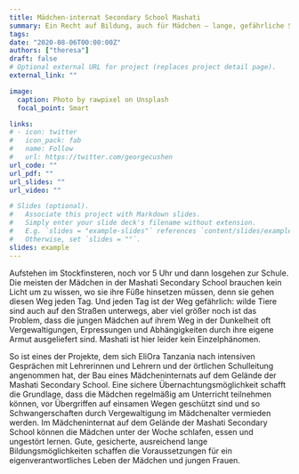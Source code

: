```yaml
---
title: Mädchen-internat Secondary School Mashati
summary: Ein Recht auf Bildung, auch für Mädchen – lange, gefährliche Schulwege werden oft zum Grund, die Schule vorzeitig abzubrechen. Doch wer keine abgeschlossene Schulbildung genießen durfte, hat es später doppelt schwer.
tags:
date: "2020-08-06T00:00:00Z"
authors: ["theresa"]
draft: false
# Optional external URL for project (replaces project detail page).
external_link: ""

image:
  caption: Photo by rawpixel on Unsplash
  focal_point: Smart

links:
# - icon: twitter
#   icon_pack: fab
#   name: Follow
#   url: https://twitter.com/georgecushen
url_code: ""
url_pdf: ""
url_slides: ""
url_video: ""

# Slides (optional).
#   Associate this project with Markdown slides.
#   Simply enter your slide deck's filename without extension.
#   E.g. `slides = "example-slides"` references `content/slides/example-slides.md`.
#   Otherwise, set `slides = ""`.
slides: example
---
```


Aufstehen im Stockfinsteren, noch vor 5 Uhr und dann losgehen zur Schule. Die meisten der Mädchen in der Mashati Secondary School brauchen kein Licht um zu wissen, wo sie ihre Füße hinsetzen müssen, denn sie gehen diesen Weg jeden Tag. 
Und jeden Tag ist der Weg gefährlich: wilde Tiere sind auch auf den Straßen unterwegs, aber viel größer noch ist das Problem, dass die jungen Mädchen auf ihrem Weg in der Dunkelheit oft Vergewaltigungen, Erpressungen und
Abhängigkeiten durch ihre eigene Armut ausgeliefert sind. Mashati ist hier leider kein Einzelphänomen. 

So ist eines der Projekte, dem sich EliOra Tanzania nach intensiven Gesprächen mit Lehrerinnen und Lehrern und der örtlichen Schulleitung angenommen hat, der Bau eines Mädcheninternats auf dem Gelände der Mashati Secondary School. Eine sichere Übernachtungsmöglichkeit schafft die Grundlage, dass die Mädchen regelmäßig am Unterricht teilnehmen können, vor Übergriffen auf einsamen Wegen geschützt sind und so Schwangerschaften durch Vergewaltigung im Mädchenalter vermieden werden. Im Mädcheninternat auf dem Gelände der Mashati Secondary School können die Mädchen unter der Woche schlafen, essen
und ungestört lernen.
Gute, gesicherte, ausreichend lange Bildungsmöglichkeiten schaffen die Voraussetzungen für ein eigenverantwortliches Leben der Mädchen und jungen
Frauen.
